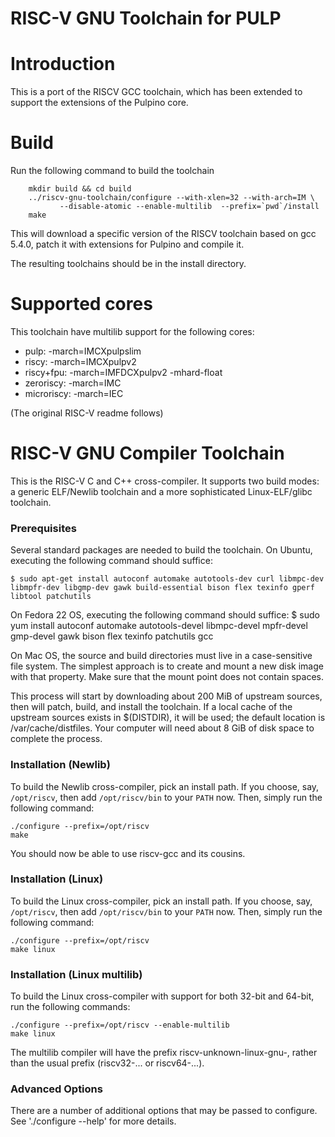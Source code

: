 RISC-V GNU Toolchain for PULP
=============================

# Introduction

This is a port of the RISCV GCC toolchain, which has been extended
to support the extensions of the Pulpino core.

# Build

Run the following command to build the toolchain

```
    mkdir build && cd build
    ../riscv-gnu-toolchain/configure --with-xlen=32 --with-arch=IM \
           --disable-atomic --enable-multilib  --prefix=`pwd`/install
    make
```

This will download a specific version of the RISCV toolchain based on gcc 5.4.0,
patch it with extensions for Pulpino and compile it.

The resulting toolchains should be in the install directory.

# Supported cores

This toolchain have multilib support for the following cores:

- pulp:       -march=IMCXpulpslim
- riscy:      -march=IMCXpulpv2
- riscy+fpu:  -march=IMFDCXpulpv2 -mhard-float
- zeroriscy:  -march=IMC
- microriscy: -march=IEC




(The original RISC-V readme follows)


RISC-V GNU Compiler Toolchain
=============================

This is the RISC-V C and C++ cross-compiler. It supports two build modes:
a generic ELF/Newlib toolchain and a more sophisticated Linux-ELF/glibc
toolchain.

### Prerequisites

Several standard packages are needed to build the toolchain.  On Ubuntu,
executing the following command should suffice:

    $ sudo apt-get install autoconf automake autotools-dev curl libmpc-dev libmpfr-dev libgmp-dev gawk build-essential bison flex texinfo gperf libtool patchutils

On Fedora 22 OS, executing the following command should suffice:
    $ sudo yum install autoconf automake autotools-devel libmpc-devel mpfr-devel gmp-devel gawk  bison flex texinfo patchutils gcc 

On Mac OS, the source and build directories must live in a case-sensitive file
system.  The simplest approach is to create and mount a new disk image with
that property.  Make sure that the mount point does not contain spaces.

This process will start by downloading about 200 MiB of upstream sources, then
will patch, build, and install the toolchain.  If a local cache of the
upstream sources exists in $(DISTDIR), it will be used; the default location
is /var/cache/distfiles.  Your computer will need about 8 GiB of disk space to
complete the process.

### Installation (Newlib)

To build the Newlib cross-compiler, pick an install path.  If you choose,
say, `/opt/riscv`, then add `/opt/riscv/bin` to your `PATH` now.  Then, simply
run the following command:

    ./configure --prefix=/opt/riscv
    make

You should now be able to use riscv-gcc and its cousins.

### Installation (Linux)

To build the Linux cross-compiler, pick an install path.  If you choose,
say, `/opt/riscv`, then add `/opt/riscv/bin` to your `PATH` now.  Then, simply
run the following command:

    ./configure --prefix=/opt/riscv
    make linux

### Installation (Linux multilib)

To build the Linux cross-compiler with support for both 32-bit and
64-bit, run the following commands:

    ./configure --prefix=/opt/riscv --enable-multilib
    make linux

The multilib compiler will have the prefix riscv-unknown-linux-gnu-,
rather than the usual prefix (riscv32-... or riscv64-...).

### Advanced Options

There are a number of additional options that may be passed to
configure.  See './configure --help' for more details.
